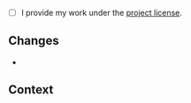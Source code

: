 <!-- Thank you for helping! -->
<!-- This pull request template is adapted from ProGit 2's pull request template. -->

<!-- Mark the checkbox [X] if you agree with the item. -->

- [ ] I provide my work under the [project license](https://github.com/RoostingGeese/git-gosling/blob/main/LICENSE.md).

## Changes

<!-- List your changes. -->

-

## Context

<!--
Provide the necessary context to understand the changes you made.
If you are fixing an issue with this pull-request, use the "Fixes" keyword, like this:

Fixes #123
-->
